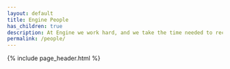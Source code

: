 ```yaml
---
layout: default
title: Engine People
has_children: true
description: At Engine we work hard, and we take the time needed to recharge and find ourselves. Here you will find our policies for work, time off, and conduct.
permalink: /people/
---
```


{% include page_header.html %}

